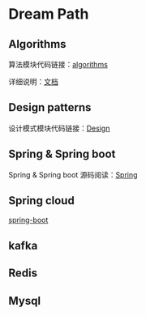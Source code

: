 # Dream Path

## Algorithms

算法模块代码链接：[algorithms](https://github.com/ningyunziying/algorithms)

详细说明：[文档](algorithms/algorithms.md)

## Design patterns

设计模式模块代码链接：[Design](https://github.com/ningyunziying/design-patterns)

## Spring & Spring boot

Spring & Spring boot 源码阅读：[Spring](spring/spring-boot.md)

## Spring cloud
[spring-boot](spring/spring-boot.md)

## kafka

## Redis

## Mysql
